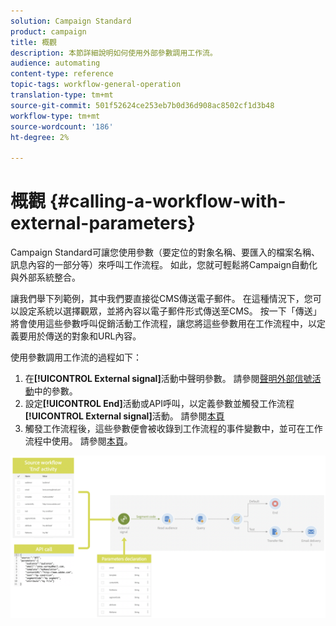 ```yaml
---
solution: Campaign Standard
product: campaign
title: 概觀
description: 本節詳細說明如何使用外部參數調用工作流。
audience: automating
content-type: reference
topic-tags: workflow-general-operation
translation-type: tm+mt
source-git-commit: 501f52624ce253eb7b0d36d908ac8502cf1d3b48
workflow-type: tm+mt
source-wordcount: '186'
ht-degree: 2%

---
```



# 概觀 {#calling-a-workflow-with-external-parameters}

Campaign Standard可讓您使用參數（要定位的對象名稱、要匯入的檔案名稱、訊息內容的一部分等）來呼叫工作流程。 如此，您就可輕鬆將Campaign自動化與外部系統整合。

讓我們舉下列範例，其中我們要直接從CMS傳送電子郵件。 在這種情況下，您可以設定系統以選擇觀眾，並將內容以電子郵件形式傳送至CMS。 按一下「傳送」將會使用這些參數呼叫促銷活動工作流程，讓您將這些參數用在工作流程中，以定義要用於傳送的對象和URL內容。

使用參數調用工作流的過程如下：

1. 在&#x200B;**[!UICONTROL External signal]**&#x200B;活動中聲明參數。 請參閱[聲明外部信號活動](../../automating/using/declaring-parameters-external-signal.md)中的參數。
1. 設定&#x200B;**[!UICONTROL End]**&#x200B;活動或API呼叫，以定義參數並觸發工作流程&#x200B;**[!UICONTROL External signal]**&#x200B;活動。 請參閱[本頁](../../automating/using/defining-parameters-calling-workflow.md)
1. 觸發工作流程後，這些參數便會被收錄到工作流程的事件變數中，並可在工作流程中使用。 請參閱[本頁](../../automating/using/customizing-workflow-external-parameters.md)。

![](assets/extsignal_process.png)
